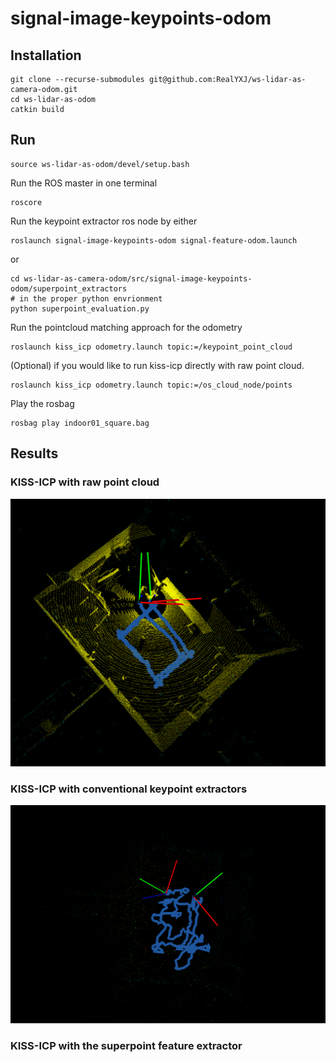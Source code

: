 # signal-image-keypoints-odom

## Installation
```
git clone --recurse-submodules git@github.com:RealYXJ/ws-lidar-as-camera-odom.git
cd ws-lidar-as-odom
catkin build 
```


## Run 
```
source ws-lidar-as-odom/devel/setup.bash
```

Run the ROS master in one terminal 
```
roscore
```

Run the keypoint extractor ros node by either
```
roslaunch signal-image-keypoints-odom signal-feature-odom.launch
```
or
```
cd ws-lidar-as-camera-odom/src/signal-image-keypoints-odom/superpoint_extractors
# in the proper python envrionment
python superpoint_evaluation.py
```

Run the pointcloud matching approach for the odometry 
```
roslaunch kiss_icp odometry.launch topic:=/keypoint_point_cloud
```

(Optional) if you would like to run kiss-icp directly with raw point cloud.
```
roslaunch kiss_icp odometry.launch topic:=/os_cloud_node/points

```

Play the rosbag
```
rosbag play indoor01_square.bag
```

## Results

### KISS-ICP with raw point cloud

![](./imgs/kiss-icp-raw.png)

### KISS-ICP with conventional keypoint extractors

![](./imgs/kiss-icp-a.png)

### KISS-ICP with the superpoint feature extractor


